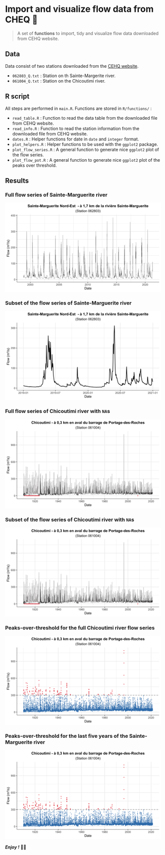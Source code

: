 Import and visualize flow data from CHEQ 🌊
================================================================================


> A set of __functions__ to import, tidy and visualize flow data downloaded from CEHQ website. 


Data
--------------------------------------------------------------------------------


Data consist of two stations downloaded from the [CEHQ website](https://www.cehq.gouv.qc.ca/hydrometrie/historique_donnees/default.asp).

+ `062803_Q.txt` : Station on th Sainte-Margerite river.
+ `061004_Q.txt` : Station on the Chicoutimi river.


R script
--------------------------------------------------------------------------------


All steps are performed in `main.R`. Functions are stored in `R/functions/` :

+ `read_table.R` : Function to read the data table from the downloaded file from CEHQ website.
+ `read_info.R` : Function to read the station information from the downloaded file from CEHQ website.
+ `dates.R` : Helper functions for date in `date` and `integer` format.
+ `plot_helpers.R` : Helper functions to be used with the `ggplot2` package.
+ `plot_flow_series.R` : A general function to generate nice `ggplot2` plot of the flow series.
+ `plot_flow_pot.R` : A general function to generate nice `ggplot2` plot of the peaks over threshold.


Results
--------------------------------------------------------------------------------

### Full flow series of Sainte-Marguerite river

![](plots/smr_full_series.png)


### Subset of the flow series of Sainte-Marguerite river

![](plots/smr_sub_series.png)


### Full flow series of Chicoutimi river with `NA`s

![](plots/chi_full_series_na.png)


### Subset of the flow series of Chicoutimi river with `NA`s

![](plots/chi_full_series_na.png)


### Peaks-over-threshold for the full Chicoutimi river flow series

![](plots/chi_full_pot.png)


### Peaks-over-threshold for the last five years of the Sainte-Marguerite river

![](plots/chi_full_pot.png)


___Enjoy !___ ✌🏻
